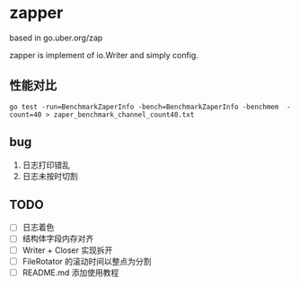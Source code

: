 # zapper

based in go.uber.org/zap

zapper is implement of io.Writer and simply config.

## 性能对比

```shell
go test -run=BenchmarkZaperInfo -bench=BenchmarkZaperInfo -benchmem  -count=40 > zaper_benchmark_channel_count40.txt

```

## bug

1. 日志打印错乱
2. 日志未按时切割

## TODO

- [ ] 日志着色
- [ ] 结构体字段内存对齐
- [ ] Writer + Closer 实现拆开
- [ ] FileRotator 的滚动时间以整点为分割
- [ ] README.md 添加使用教程

